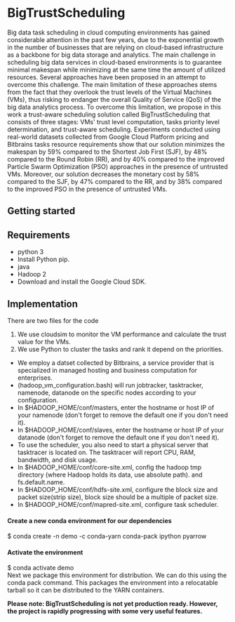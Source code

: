 # BigTrustScheduling

Big data task scheduling in cloud computing environments has gained considerable attention in the past few years, due to the
exponential growth in the number of businesses that are relying on cloud-based infrastructure as a backbone for big data storage
and analytics. The main challenge in scheduling big data services in cloud-based environments is to guarantee minimal makespan 
while minimizing at the same time the amount of utilized resources. Several approaches have been proposed in an attempt to 
overcome this challenge. The main limitation of these approaches stems from the fact that they overlook the trust levels of the 
Virtual Machines (VMs), thus risking to endanger the overall Quality of Service (QoS) of the big data analytics process. 
To overcome this limitation, we propose in this work a trust-aware scheduling solution called BigTrustScheduling that consists 
of three stages: VMs' trust level computation, tasks priority level determination, and trust-aware scheduling. Experiments conducted
using real-world datasets collected from Google Cloud Platform pricing and Bitbrains tasks resource requirements show that our solution
minimizes the makespan by 59% compared to the Shortest Job First (SJF), by 48% compared to the Round Robin (RR), and by 40% compared to
the improved Particle Swarm Optimization (PSO) approaches in the presence of untrusted VMs. Moreover, our solution decreases the monetary
cost by 58% compared to the SJF, by 47% compared to the RR, and by 38% compared to the improved PSO in the presence of untrusted VMs.

## Getting started

## Requirements

* python 3
* Install Python pip.
* java 
* Hadoop 2
* Download and install the Google Cloud SDK.


## Implementation
There are two files for the code
1. We use cloudsim to monitor the VM performance and calculate the trust value for the VMs.
2.  We use Python to cluster the tasks and rank it depend on the priorities.
* We employ a datset collected by Bitbrains, a service provider that is specialized in managed hosting and business computation for enterprises. 
*  (hadoop_vm_configuration.bash)
 will run jobtracker, tasktracker, namenode, datanode on the specific nodes according to your configuration.
* In $HADOOP_HOME/conf/masters, enter the hostname or host IP of your namenode (don't forget to remove the default one if you don't need     it).
* In $HADOOP_HOME/conf/slaves, enter the hostname or host IP of your datanode (don't forget to remove the default one if you don't need     it).
* To use the scheduler, you also need to start a physical server that tasktracer is located on. The tasktracer will report CPU, RAM,       bandwidth, and disk usage.
* In $HADOOP_HOME/conf/core-site.xml, config the hadoop tmp directory (where Hadoop holds its data, use absolute path). and                fs.default.name.
* In $HADOOP_HOME/conf/hdfs-site.xml, configure the block size and packet size(strip size), block size should be a multiple of packet      size.
* In $HADOOP_HOME/conf/mapred-site.xml, configure task scheduler.

#### Create a new conda environment for our dependencies
$ conda create -n demo -c conda-yarn conda-pack ipython pyarrow
#### Activate the environment
$ conda activate demo \
Next we package this environment for distribution. We can do this using the conda pack command. This packages the environment into a relocatable tarball so it can be distributed to the YARN containers.




**Please note: BigTrustScheduling is not yet production ready. However, the project is rapidly progressing with some very useful features.**
